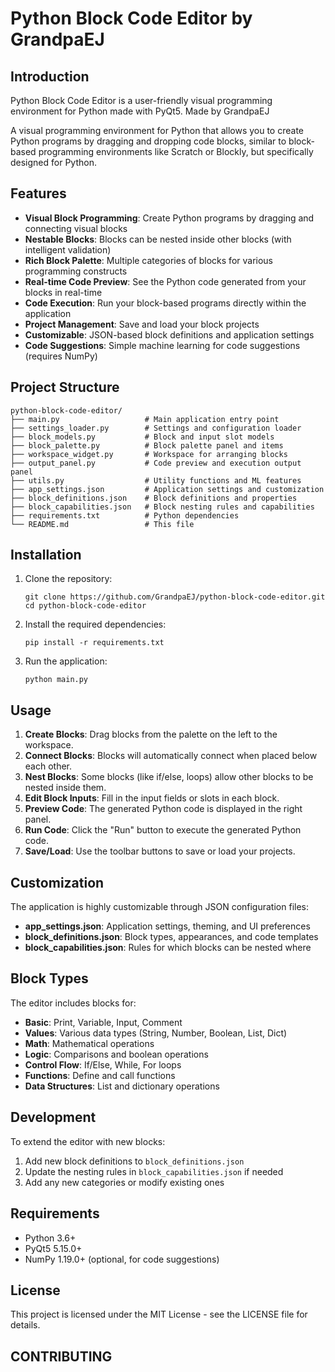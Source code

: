 # Python Block Code Editor by GrandpaEJ

## Introduction

Python Block Code Editor is a user-friendly visual programming environment for Python made with PyQt5. Made by GrandpaEJ

A visual programming environment for Python that allows you to create Python programs by dragging and dropping code blocks, similar to block-based programming environments like Scratch or Blockly, but specifically designed for Python.

## Features

- **Visual Block Programming**: Create Python programs by dragging and connecting visual blocks
- **Nestable Blocks**: Blocks can be nested inside other blocks (with intelligent validation)
- **Rich Block Palette**: Multiple categories of blocks for various programming constructs
- **Real-time Code Preview**: See the Python code generated from your blocks in real-time
- **Code Execution**: Run your block-based programs directly within the application
- **Project Management**: Save and load your block projects
- **Customizable**: JSON-based block definitions and application settings
- **Code Suggestions**: Simple machine learning for code suggestions (requires NumPy)

## Project Structure

```
python-block-code-editor/
├── main.py                   # Main application entry point
├── settings_loader.py        # Settings and configuration loader
├── block_models.py           # Block and input slot models
├── block_palette.py          # Block palette panel and items
├── workspace_widget.py       # Workspace for arranging blocks
├── output_panel.py           # Code preview and execution output panel
├── utils.py                  # Utility functions and ML features
├── app_settings.json         # Application settings and customization
├── block_definitions.json    # Block definitions and properties
├── block_capabilities.json   # Block nesting rules and capabilities
├── requirements.txt          # Python dependencies
└── README.md                 # This file
```

## Installation

1. Clone the repository:
   ```
   git clone https://github.com/GrandpaEJ/python-block-code-editor.git
   cd python-block-code-editor
   ```

2. Install the required dependencies:
   ```
   pip install -r requirements.txt
   ```

3. Run the application:
   ```
   python main.py
   ```

## Usage

1. **Create Blocks**: Drag blocks from the palette on the left to the workspace.
2. **Connect Blocks**: Blocks will automatically connect when placed below each other.
3. **Nest Blocks**: Some blocks (like if/else, loops) allow other blocks to be nested inside them.
4. **Edit Block Inputs**: Fill in the input fields or slots in each block.
5. **Preview Code**: The generated Python code is displayed in the right panel.
6. **Run Code**: Click the "Run" button to execute the generated Python code.
7. **Save/Load**: Use the toolbar buttons to save or load your projects.

## Customization

The application is highly customizable through JSON configuration files:

- **app_settings.json**: Application settings, theming, and UI preferences
- **block_definitions.json**: Block types, appearances, and code templates
- **block_capabilities.json**: Rules for which blocks can be nested where

## Block Types

The editor includes blocks for:

- **Basic**: Print, Variable, Input, Comment
- **Values**: Various data types (String, Number, Boolean, List, Dict)
- **Math**: Mathematical operations
- **Logic**: Comparisons and boolean operations
- **Control Flow**: If/Else, While, For loops
- **Functions**: Define and call functions
- **Data Structures**: List and dictionary operations

## Development

To extend the editor with new blocks:

1. Add new block definitions to `block_definitions.json`
2. Update the nesting rules in `block_capabilities.json` if needed
3. Add any new categories or modify existing ones

## Requirements

- Python 3.6+
- PyQt5 5.15.0+
- NumPy 1.19.0+ (optional, for code suggestions)

## License

This project is licensed under the MIT License - see the LICENSE file for details.

## CONTRIBUTING
